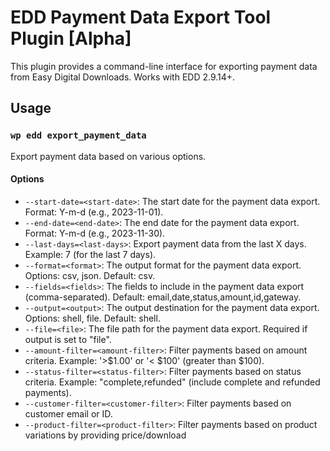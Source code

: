 # EDD Payment Data Export Tool Plugin [Alpha]

This plugin provides a command-line interface for exporting payment data from Easy Digital Downloads.
Works with EDD 2.9.14+.

## Usage

### `wp edd export_payment_data`

Export payment data based on various options.

#### Options

- `--start-date=<start-date>`: The start date for the payment data export. Format: Y-m-d (e.g., 2023-11-01).
- `--end-date=<end-date>`: The end date for the payment data export. Format: Y-m-d (e.g., 2023-11-30).
- `--last-days=<last-days>`: Export payment data from the last X days. Example: 7 (for the last 7 days).
- `--format=<format>`: The output format for the payment data export. Options: csv, json. Default: csv.
- `--fields=<fields>`: The fields to include in the payment data export (comma-separated). Default: email,date,status,amount,id,gateway.
- `--output=<output>`: The output destination for the payment data export. Options: shell, file. Default: shell.
- `--file=<file>`: The file path for the payment data export. Required if output is set to "file".
- `--amount-filter=<amount-filter>`: Filter payments based on amount criteria. Example: '>$1.00' or '< $100' (greater than $100).
- `--status-filter=<status-filter>`: Filter payments based on status criteria. Example: "complete,refunded" (include complete and refunded payments).
- `--customer-filter=<customer-filter>`: Filter payments based on customer email or ID.
- `--product-filter=<product-filter>`: Filter payments based on product variations by providing price/download

